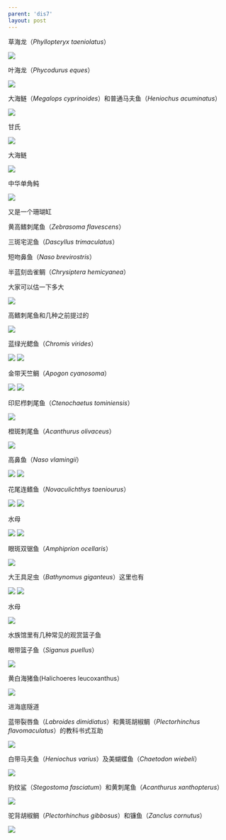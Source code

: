 ```yaml
---
parent: 'dis7'
layout: post
---
```

草海龙（<i>Phyllopteryx taeniolatus</i>）

<img class='disc' src='https://lykoseremos.github.io/gmalb-01/dis7/427.jpg'>

叶海龙（<i>Phycodurus eques</i>）

<img class='disc' src='https://lykoseremos.github.io/gmalb-01/dis7/428.jpg'>

大海鲢（<i>Megalops cyprinoides</i>）和普通马夫鱼（<i>Heniochus acuminatus</i>）

<img class='disc' src='https://lykoseremos.github.io/gmalb-01/dis7/429.jpg'>

甘氏

<img class='disc' src='https://lykoseremos.github.io/gmalb-01/dis7/430.jpg'>

大海鲢

<img class='disc' src='https://lykoseremos.github.io/gmalb-01/dis7/431.jpg'>

中华单角鲀

<img class='disc' src='https://lykoseremos.github.io/gmalb-01/dis7/432.jpg'>

又是一个珊瑚缸

黄高鳍刺尾鱼（<i>Zebrasoma flavescens</i>）

三斑宅泥鱼（<i>Dascyllus trimaculatus</i>）

短吻鼻鱼（<i>Naso brevirostris</i>）

半蓝刻齿雀鲷（<i>Chrysiptera hemicyanea</i>）

大家可以估一下多大

<img class='disc' src='https://lykoseremos.github.io/gmalb-01/dis7/433.jpg'>

高鳍刺尾鱼和几种之前提过的

<img class='disc' src='https://lykoseremos.github.io/gmalb-01/dis7/434.jpg'>

蓝绿光鳃鱼（<i>Chromis virides</i>）

<img class='disc' src='https://lykoseremos.github.io/gmalb-01/dis7/435.jpg'>

<img class='disc' src='https://lykoseremos.github.io/gmalb-01/dis7/436.jpg'>

金带天竺鲷（<i>Apogon cyanosoma</i>）

<img class='disc' src='https://lykoseremos.github.io/gmalb-01/dis7/437.jpg'>

<img class='disc' src='https://lykoseremos.github.io/gmalb-01/dis7/438.jpg'>

印尼栉刺尾鱼（<i>Ctenochaetus tominiensis</i>）

<img class='disc' src='https://lykoseremos.github.io/gmalb-01/dis7/439.jpg'>

橙斑刺尾鱼（<i>Acanthurus olivaceus</i>）

<img class='disc' src='https://lykoseremos.github.io/gmalb-01/dis7/440.jpg'>

高鼻鱼（<i>Naso vlamingii</i>）

<img class='disc' src='https://lykoseremos.github.io/gmalb-01/dis7/441.jpg'>

<img class='disc' src='https://lykoseremos.github.io/gmalb-01/dis7/442.jpg'>

花尾连鳍鱼（<i>Novaculichthys taeniourus</i>）

<img class='disc' src='https://lykoseremos.github.io/gmalb-01/dis7/443.jpg'>

<img class='disc' src='https://lykoseremos.github.io/gmalb-01/dis7/444.jpg'>

水母

<img class='disc' src='https://lykoseremos.github.io/gmalb-01/dis7/445.jpg'>

<img class='disc' src='https://lykoseremos.github.io/gmalb-01/dis7/446.jpg'>

眼斑双锯鱼（<i>Amphiprion ocellaris</i>）

<img class='disc' src='https://lykoseremos.github.io/gmalb-01/dis7/447.jpg'>

大王具足虫（<i>Bathynomus giganteus</i>）这里也有

<img class='disc' src='https://lykoseremos.github.io/gmalb-01/dis7/448.jpg'>

<img class='disc' src='https://lykoseremos.github.io/gmalb-01/dis7/449.jpg'>

水母

<img class='disc' src='https://lykoseremos.github.io/gmalb-01/dis7/450.jpg'>

水族馆里有几种常见的观赏篮子鱼

眼带篮子鱼（<i>Siganus puellus</i>）

<img class='disc' src='https://lykoseremos.github.io/gmalb-01/dis7/451.jpg'>

黄白海猪鱼(Halichoeres leucoxanthus</i>）

<img class='disc' src='https://lykoseremos.github.io/gmalb-01/dis7/452.jpg'>

进海底隧道

蓝带裂唇鱼（<i>Labroides dimidiatus</i>）和黄斑胡椒鲷（<i>Plectorhinchus flavomaculatus</i>）的教科书式互助

<img class='disc' src='https://lykoseremos.github.io/gmalb-01/dis7/454.jpg'>

白带马夫鱼（<i>Heniochus varius</i>）及美蝴蝶鱼（<i>Chaetodon wiebeli</i>）

<img class='disc' src='https://lykoseremos.github.io/gmalb-01/dis7/455.jpg'>

豹纹鲨（<i>Stegostoma fasciatum</i>）和黄刺尾鱼（<i>Acanthurus xanthopterus</i>）

<img class='disc' src='https://lykoseremos.github.io/gmalb-01/dis7/456.jpg'>

驼背胡椒鲷（<i>Plectorhinchus gibbosus</i>）和镰鱼（<i>Zanclus cornutus</i>）

<img class='disc' src='https://lykoseremos.github.io/gmalb-01/dis7/457.jpg'>

